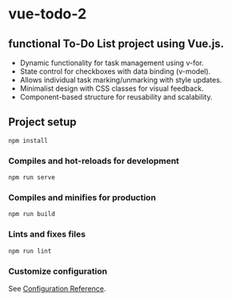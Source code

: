 # vue-todo-2
## functional To-Do List project using Vue.js.

* Dynamic functionality for task management using v-for.
* State control for checkboxes with data binding (v-model).
* Allows individual task marking/unmarking with style updates.
* Minimalist design with CSS classes for visual feedback.
* Component-based structure for reusability and scalability.


## Project setup
```
npm install
```

### Compiles and hot-reloads for development
```
npm run serve
```

### Compiles and minifies for production
```
npm run build
```

### Lints and fixes files
```
npm run lint
```

### Customize configuration
See [Configuration Reference](https://cli.vuejs.org/config/).
